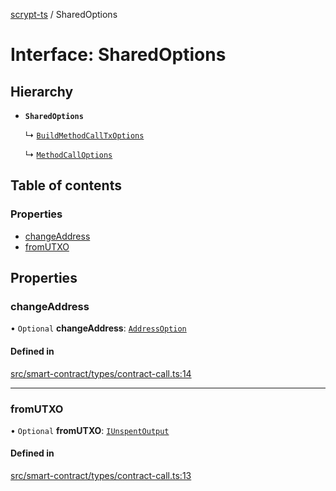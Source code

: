 [scrypt-ts](../README.md) / SharedOptions

# Interface: SharedOptions

## Hierarchy

- **`SharedOptions`**

  ↳ [`BuildMethodCallTxOptions`](BuildMethodCallTxOptions.md)

  ↳ [`MethodCallOptions`](MethodCallOptions.md)

## Table of contents

### Properties

- [changeAddress](SharedOptions.md#changeaddress)
- [fromUTXO](SharedOptions.md#fromutxo)

## Properties

### changeAddress

• `Optional` **changeAddress**: [`AddressOption`](../README.md#addressoption)

#### Defined in

[src/smart-contract/types/contract-call.ts:14](https://github.com/sCrypt-Inc/scrypt-ts/blob/d43e8cc/src/smart-contract/types/contract-call.ts#L14)

___

### fromUTXO

• `Optional` **fromUTXO**: [`IUnspentOutput`](bsv.Transaction.IUnspentOutput.md)

#### Defined in

[src/smart-contract/types/contract-call.ts:13](https://github.com/sCrypt-Inc/scrypt-ts/blob/d43e8cc/src/smart-contract/types/contract-call.ts#L13)
